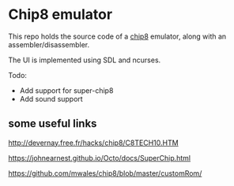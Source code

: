 # Chip8 emulator
This repo holds the source code of a [chip8](https://en.wikipedia.org/wiki/CHIP-8) emulator, along with an assembler/disassembler.

The UI is implemented using SDL and ncurses.

Todo:
- Add support for super-chip8
- Add sound support

## some useful links
http://devernay.free.fr/hacks/chip8/C8TECH10.HTM

https://johnearnest.github.io/Octo/docs/SuperChip.html

https://github.com/mwales/chip8/blob/master/customRom/
